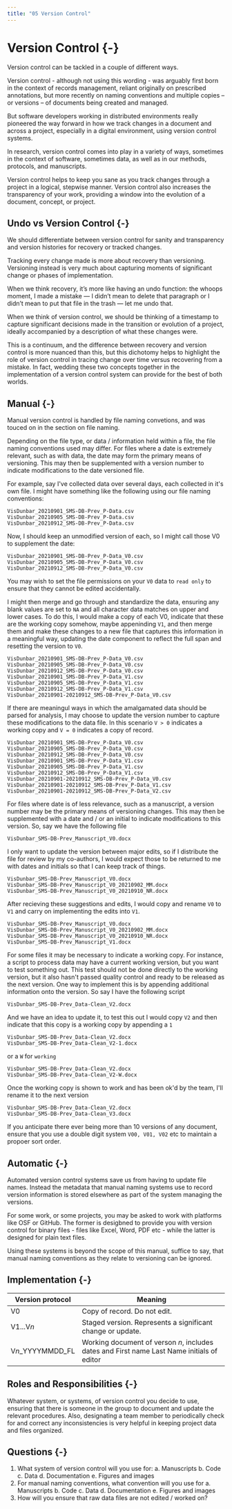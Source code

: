 ```yaml
---
title: "05 Version Control"
---
```


# Version Control {-}

Version control can be tackled in a couple of different ways.

Version control - although not using this wording - was arguably first born in the context of records management, reliant originally on prescribed annotations, but more recently on naming conventions and multiple copies – or versions – of documents being created and managed.

But software developers working in distributed environments really pioneered the way forward in how we track changes in a document and across a project, especially in a digital environment, using version control systems.

In research, version control comes into play in a variety of ways, sometimes in the context of software, sometimes data, as well as in our methods, protocols, and manuscripts.

Version control helps to keep you sane as you track changes through a project in a logical, stepwise manner. Version control also increases the transparency of your work, providing a window into the evolution of a document, concept, or project.

## Undo vs Version Control {-}

We should differentiate between version control for sanity and transparency and version histories for recovery or tracked changes.

Tracking every change made is more about recovery than versioning. Versioning instead is very much about capturing moments of significant change or phases of implementation.

When we think recovery, it’s more like having an undo function: the whoops moment, I made a mistake — I didn’t mean to delete that paragraph or I didn’t mean to put that file in the trash — let me undo that.

When we think of version control, we should be thinking of a timestamp to capture significant decisions made in the transition or evolution of a project, ideally accompanied by a description of what these changes were.

This is a continuum, and the difference between recovery and version control is more nuanced than this, but this dichotomy helps to highlight the role of version control in tracing change over time versus recovering from a mistake. In fact, wedding these two concepts together in the implementation of a version control system can provide for the best of both worlds.

## Manual {-}

Manual version control is handled by file naming convetions, and was touced on in the section on file naming.

Depending on the file type, or data / information held within a file, the file naming conventions used may differ. For files where a date is extremely relevant, such as with data, the date may form the primary means of versioning. This may then be supplemented with a version number to indicate modifications to the date versioned file.

For example, say I've collected data over several days, each collected in it's own file. I might have something like the following using our file naming conventions:

```
VisDunbar_20210901_SMS-DB-Prev_P-Data.csv
VisDunbar_20210905_SMS-DB-Prev_P-Data.csv
VisDunbar_20210912_SMS-DB-Prev_P-Data.csv
```

Now, I should keep an unmodified version of each, so I might call those V0 to supplement the date:

```
VisDunbar_20210901_SMS-DB-Prev_P-Data_V0.csv
VisDunbar_20210905_SMS-DB-Prev_P-Data_V0.csv
VisDunbar_20210912_SMS-DB-Prev_P-Data_V0.csv
```

<div class = "note">
You may wish to set the file permissions on your <code>V0</code> data to <code>read only</code> to ensure that they cannot be edited accidentally.
</div>

I might then merge and go through and standardize the data, ensuring any blank values are set to `NA` and all character data matches on upper and lower cases. To do this, I would make a copy of each V0, indicate that these are the working copy somehow, maybe appeninding `V1`, and then merge them and make these changes to a new file that captures this information in a meaningful way, updating the date component to reflect the full span and resetting the version to `V0`.

```
VisDunbar_20210901_SMS-DB-Prev_P-Data_V0.csv
VisDunbar_20210905_SMS-DB-Prev_P-Data_V0.csv
VisDunbar_20210912_SMS-DB-Prev_P-Data_V0.csv
VisDunbar_20210901_SMS-DB-Prev_P-Data_V1.csv
VisDunbar_20210905_SMS-DB-Prev_P-Data_V1.csv
VisDunbar_20210912_SMS-DB-Prev_P-Data_V1.csv
VisDunbar_20210901-20210912_SMS-DB-Prev_P-Data_V0.csv
```

If there are meaningul ways in which the amalgamated data should be parsed for analysis, I may choose to update the version number to capture these modifications to the data file. In this scenario `V > 0` indicates a working copy and `V = 0` indicates a copy of record.

```
VisDunbar_20210901_SMS-DB-Prev_P-Data_V0.csv
VisDunbar_20210905_SMS-DB-Prev_P-Data_V0.csv
VisDunbar_20210912_SMS-DB-Prev_P-Data_V0.csv
VisDunbar_20210901_SMS-DB-Prev_P-Data_V1.csv
VisDunbar_20210905_SMS-DB-Prev_P-Data_V1.csv
VisDunbar_20210912_SMS-DB-Prev_P-Data_V1.csv
VisDunbar_20210901-20210912_SMS-DB-Prev_P-Data_V0.csv
VisDunbar_20210901-20210912_SMS-DB-Prev_P-Data_V1.csv
VisDunbar_20210901-20210912_SMS-DB-Prev_P-Data_V2.csv
```

For files where date is of less relevance, such as a manuscript, a version number may be the primary means of versioning changes. This may then be supplemented with a date and / or an initial to indicate modifications to this version. So, say we have the following file

```
VisDunbar_SMS-DB-Prev_Manuscript_V0.docx
```

I only want to update the version between major edits, so if I distribute the file for review by my co-authors, I would expect those to be returned to me with dates and initials so that I can keep track of things.

```
VisDunbar_SMS-DB-Prev_Manuscript_V0.docx
VisDunbar_SMS-DB-Prev_Manuscript_V0_20210902_MM.docx
VisDunbar_SMS-DB-Prev_Manuscript_V0_20210910_NR.docx
```

After recieving these suggestions and edits, I would copy and rename `V0` to `V1` and carry on implementing the edits into `V1`.

```
VisDunbar_SMS-DB-Prev_Manuscript_V0.docx
VisDunbar_SMS-DB-Prev_Manuscript_V0_20210902_MM.docx
VisDunbar_SMS-DB-Prev_Manuscript_V0_20210910_NR.docx
VisDunbar_SMS-DB-Prev_Manuscript_V1.docx
```

For some files it may be necessary to indicate a working copy. For instance, a script to process data may have a current working version, but you want to test something out. This test should not be done directly to the working version, but it also hasn't passed quality control and ready to be released as the next version. One way to implement this is by appending additional information onto the version. So say I have the following script

```
VisDunbar_SMS-DB-Prev_Data-Clean_V2.docx
```

And we have an idea to update it, to test this out I would copy `V2` and then indicate that this copy is a working copy by appending a `1`

```
VisDunbar_SMS-DB-Prev_Data-Clean_V2.docx
VisDunbar_SMS-DB-Prev_Data-Clean_V2-1.docx
```

or a `W` for `working`

```
VisDunbar_SMS-DB-Prev_Data-Clean_V2.docx
VisDunbar_SMS-DB-Prev_Data-Clean_V2-W.docx
```

Once the working copy is shown to work and has been ok'd by the team, I'll rename it to the next version

```
VisDunbar_SMS-DB-Prev_Data-Clean_V2.docx
VisDunbar_SMS-DB-Prev_Data-Clean_V3.docx
```

<div class = "note">
    If you anticipate there ever being more than 10 versions of any document, ensure that you use a double digit system <code>V00, V01, V02</code> etc to maintain a propoer sort order.
</div>

## Automatic {-}

Automated version control systems save us from having to update file names. Instead the metadata that manual naming systems use to record version information is stored elsewhere as part of the system managing the versions.

For some work, or some projects, you may be asked to work with platforms like OSF or GitHub. The former is desigbned to provide you with version control for binary files - files like Excel, Word, PDF etc - while the latter is designed for plain text files.

Using these systems is beyond the scope of this manual, suffice to say, that manual naming conventions as they relate to versioning can be ignored.

## Implementation {-}

| Version protocol | Meaning |
| --- | --- |
| V0 | Copy of record. Do not edit. |
| V1...V*n* | Staged version. Represents a significant change or update. |
| V*n*\_YYYYMMDD_FL | Working document of verson *n*, includes dates and First name Last Name initials of editor |

## Roles and Responsibilities {-}

Whatever system, or systems, of version control you decide to use, ensuring that there is someone in the group to document and update the relevant procedures.  Also, designating a team member to periodically check for and correct any inconsistencies is very helpful in keeping project data and files organized.

## Questions {-}

1. What system of version control will you use for:
    a. Manuscripts
    b. Code
    c. Data
    d. Documentation
    e. Figures and images
2. For manual naming conventions, what convention will you use for
    a. Manuscripts
    b. Code
    c. Data
    d. Documentation
    e. Figures and images
3. How will you ensure that raw data files are not edited / worked on?

